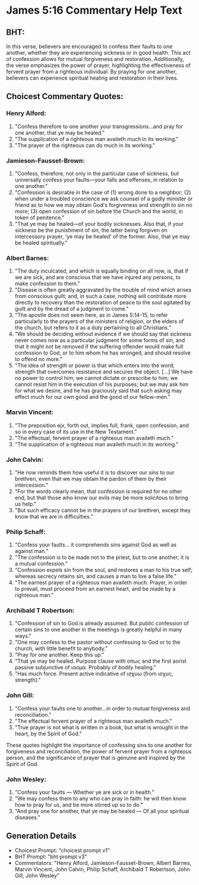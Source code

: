 # James 5:16 Commentary Help Text

## BHT:
In this verse, believers are encouraged to confess their faults to one another, whether they are experiencing sickness or in good health. This act of confession allows for mutual forgiveness and restoration. Additionally, the verse emphasizes the power of prayer, highlighting the effectiveness of fervent prayer from a righteous individual. By praying for one another, believers can experience spiritual healing and restoration in their lives.

## Choicest Commentary Quotes:
### Henry Alford:
1. "Confess therefore to one another your transgressions...and pray for one another, that ye may be healed." 
2. "The supplication of a righteous man availeth much in its working." 
3. "The prayer of the righteous can do much in its working."

### Jamieson-Fausset-Brown:
1. "Confess, therefore, not only in the particular case of sickness, but universally confess your faults—your falls and offenses, in relation to one another." 
2. "Confession is desirable in the case of (1) wrong done to a neighbor; (2) when under a troubled conscience we ask counsel of a godly minister or friend as to how we may obtain God's forgiveness and strength to sin no more; (3) open confession of sin before the Church and the world, in token of penitence."
3. "That ye may be healed—of your bodily sicknesses. Also that, if your sickness be the punishment of sin, the latter being forgiven on intercessory prayer, 'ye may be healed' of the former. Also, that ye may be healed spiritually."

### Albert Barnes:
1. "The duty inculcated, and which is equally binding on all now, is, that if we are sick, and are conscious that we have injured any persons, to make confession to them."
2. "Disease is often greatly aggravated by the trouble of mind which arises from conscious guilt; and, in such a case, nothing will contribute more directly to recovery than the restoration of peace to the soul agitated by guilt and by the dread of a judgment to come."
3. "The apostle does not seem here, as in James 5:14-15, to refer particularly to the prayers of the ministers of religion, or the elders of the church, but refers to it as a duty pertaining to all Christians."
4. "We should be deciding without evidence if we should say that sickness never comes now as a particular judgment for some forms of sin, and that it might not be removed if the suffering offender would make full confession to God, or to him whom he has wronged, and should resolve to offend no more."
5. "The idea of strength or power is that which enters into the word; strength that overcomes resistance and secures the object. [...] We have no power to control him; we cannot dictate or prescribe to him; we cannot resist him in the execution of his purposes; but we may ask him for what we desire, and he has graciously said that such asking may effect much for our own good and the good of our fellow-men."

### Marvin Vincent:
1. "The preposition ejx, forth out, implies full, frank, open confession, and so in every case of its use in the New Testament."
2. "The effectual, fervent prayer of a righteous man availeth much."
3. "The supplication of a righteous man availeth much in its working."

### John Calvin:
1. "He now reminds them how useful it is to discover our sins to our brethren, even that we may obtain the pardon of them by their intercession."
2. "For the words clearly mean, that confession is required for no other end, but that those who know our evils may be more solicitous to bring us help."
3. "But such efficacy cannot be in the prayers of our brethren, except they know that we are in difficulties."

### Philip Schaff:
1. "Confess your faults... it comprehends sins against God as well as against man."
2. "The confession is to be made not to the priest, but to one another; it is a mutual confession."
3. "Confession expels sin from the soul, and restores a man to his true self; whereas secrecy retains sin, and causes a man to live a false life."
4. "The earnest prayer of a righteous man availeth much. Prayer, in order to prevail, must proceed from an earnest heart, and be made by a righteous man."

### Archibald T Robertson:
1. "Confession of sin to God is already assumed. But public confession of certain sins to one another in the meetings is greatly helpful in many ways."
2. "One may confess to the pastor without confessing to God or to the church, with little benefit to anybody."
3. "Pray for one another. Keep this up."
4. "That ye may be healed. Purpose clause with οπως and the first aorist passive subjunctive of ιαομα. Probably of bodily healing."
5. "Has much force. Present active indicative of ισχυω (from ισχυς, strength)."

### John Gill:
1. "Confess your faults one to another...in order to mutual forgiveness and reconciliation."
2. "The effectual fervent prayer of a righteous man availeth much."
3. "True prayer is not what is written in a book, but what is wrought in the heart, by the Spirit of God."

These quotes highlight the importance of confessing sins to one another for forgiveness and reconciliation, the power of fervent prayer from a righteous person, and the significance of prayer that is genuine and inspired by the Spirit of God.

### John Wesley:
1. "Confess your faults — Whether ye are sick or in health." 
2. "We may confess them to any who can pray in faith: he will then know how to pray for us, and be more stirred up so to do."
3. "And pray one for another, that ye may be healed — Of all your spiritual diseases."


## Generation Details
- Choicest Prompt: "choicest prompt v1"
- BHT Prompt: "bht prompt v3"
- Commentators: "Henry Alford, Jamieson-Fausset-Brown, Albert Barnes, Marvin Vincent, John Calvin, Philip Schaff, Archibald T Robertson, John Gill, John Wesley"
